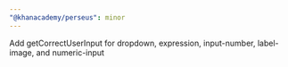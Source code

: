 ```yaml
---
"@khanacademy/perseus": minor
---
```


Add getCorrectUserInput for dropdown, expression, input-number, label-image, and numeric-input
